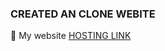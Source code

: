 
### CREATED AN CLONE WEBITE 
 
🔗 My website [HOSTING LINK](https://alone-viber.github.io/learn-Website-development)
